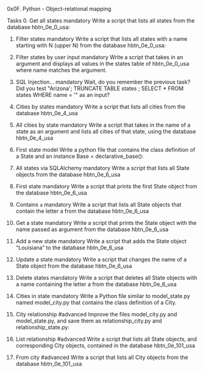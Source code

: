 0x0F. Python - Object-relational mapping

Tasks
0. Get all states
mandatory
Write a script that lists all states from the database hbtn_0e_0_usa:

1. Filter states
mandatory
Write a script that lists all states with a name starting with N (upper N) from the database hbtn_0e_0_usa:

2. Filter states by user input
mandatory
Write a script that takes in an argument and displays all values in the states table of hbtn_0e_0_usa where name matches the argument.

3. SQL Injection...
mandatory
Wait, do you remember the previous task? Did you test "Arizona'; TRUNCATE TABLE states ; SELECT * FROM states WHERE name = '" as an input?

4. Cities by states
mandatory
Write a script that lists all cities from the database hbtn_0e_4_usa

5. All cities by state
mandatory
Write a script that takes in the name of a state as an argument and lists all cities of that state, using the database hbtn_0e_4_usa

6. First state model
Write a python file that contains the class definition of a State and an instance Base = declarative_base():

7. All states via SQLAlchemy
mandatory
Write a script that lists all State objects from the database hbtn_0e_6_usa

8. First state
mandatory
Write a script that prints the first State object from the database hbtn_0e_6_usa

9. Contains `a`
mandatory
Write a script that lists all State objects that contain the letter a from the database hbtn_0e_6_usa

10. Get a state
mandatory
Write a script that prints the State object with the name passed as argument from the database hbtn_0e_6_usa

11. Add a new state
mandatory
Write a script that adds the State object “Louisiana” to the database hbtn_0e_6_usa

12. Update a state
mandatory
Write a script that changes the name of a State object from the database hbtn_0e_6_usa

13. Delete states
mandatory
Write a script that deletes all State objects with a name containing the letter a from the database hbtn_0e_6_usa

14. Cities in state
mandatory
Write a Python file similar to model_state.py named model_city.py that contains the class definition of a City.

15. City relationship
#advanced
Improve the files model_city.py and model_state.py, and save them as relationship_city.py and relationship_state.py:

16. List relationship
#advanced
Write a script that lists all State objects, and corresponding City objects, contained in the database hbtn_0e_101_usa

17. From city
#advanced
Write a script that lists all City objects from the database hbtn_0e_101_usa
